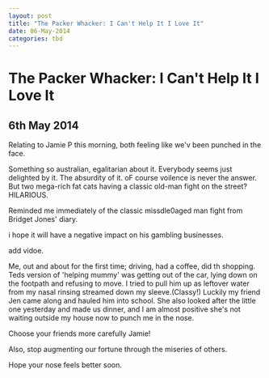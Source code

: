 ```yaml
---
layout: post
title: "The Packer Whacker: I Can't Help It I Love It"
date: 06-May-2014
categories: tbd
---
```


# The Packer Whacker: I Can't Help It I Love It

## 6th May 2014

Relating to Jamie P this morning,   both feeling like we'v been punched in the face.

Something so australian,   egalitarian about it. Everybody seems just delighted by it. The absurdity of it. oF course voilence is never the answer. But two mega-rich fat cats having a classic old-man fight on the street? HILARIOUS.

Reminded me immediately of the classic missdle0aged man fight from Bridget Jones' diary.

i hope it will have a negative impact on his gambling businesses.

add vidoe.

Me,   out and about for the first time; driving, had a coffee, did th shopping. Teds version of 'helping mummy' was getting out of the car, lying down on the footpath and refusing to move. I tried to pull him up as leftover water from my nasal rinsing streamed down my sleeve.(Classy!) Luckily my friend Jen came along and hauled him into school. She also looked after the little one yesterday and made us dinner, and I am almost positive she's not waiting outside my house now to punch me in the nose.

Choose your friends more carefully Jamie!

Also, stop augmenting our fortune through the miseries of others.

Hope your nose feels better soon.
